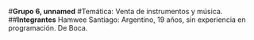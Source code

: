#**Grupo 6, unnamed**
#Temática: Venta de instrumentos y música.
##**Integrantes**
Hamwee Santiago: Argentino, 19 años, sin experiencia en programación. De Boca.
